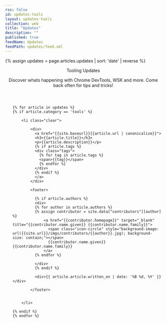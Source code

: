 ```yaml
---
rss: false
id: updates-tools
layout: updates-tools
collection: web
title: "Updates"
description: ""
published: true
feedName: Updates
feedPath: updates/feed.xml
---
```


{% assign updates = page.articles.updates | sort: 'date' | reverse  %}

<header class="tools-header updates-header">
  <div class="container">
    <p class="headliner">Tooling Updates</p>
    <div class="desc">Discover whats happening with Chrome DevTools, WSK and more. Come back often for tips and tricks!</div>
  </div>
</header>

<div class="updates-list">
  <ul class="container">

    {% for article in updates %}
    {% if article.category == 'tools' %}

        <li class="clear">

            <div>
              <a href="{{site.baseurl}}{{article.url | canonicalize}}">
              <h3>{{article.title}}</h3>
              <p>{{article.description}}</p>
              {% if article.tags %}
              <div class="tags">
                {% for tag in article.tags %}
                <span>{{tag}}</span>
                {% endfor %}
              </div>
              {% endif %}
              </a>
            </div>

            <footer>

              {% if article.authors %}
              <div>
              {% for author in article.authors %}
              {% assign contributor = site.data["contributors"][author] %}
                  <a href="{{contributor.homepage}}" target="_blank" title="{{contributor.name.given}} {{contributor.name.family}}">
                    <span class="icon-circle" style="background-image: url({{site.url}}/imgs/contributors/{{author}}.jpg); background-size: contain;"></span>
                    {{contributor.name.given}} {{contributor.name.family}}
                  </a>
              {% endfor %}

              </div>
              {% endif %}

              <div>{{ article.article.written_on | date: '%B %d, %Y' }}</div>

            </footer>

          
        </li>

    {% endif %}
    {% endfor %}

  </ul>
</div>